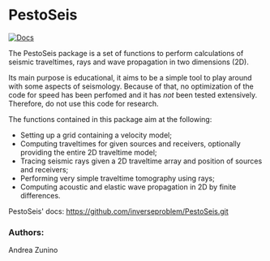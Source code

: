 
# PestoSeis #

[![Docs](https://img.shields.io/badge/docs-blue.svg)](https://inverseproblem.github.io/PestoSeis/)

The PestoSeis package is a set of functions to perform calculations of seismic traveltimes, rays and wave propagation in two dimensions (2D).

Its main purpose is educational, it aims to be a simple tool to play around with some aspects of seismology. Because of that, no optimization of the code for speed has been perfomed and it has *not* been tested extensively. Therefore, do not use this code for research.

The functions contained in this package aim at the following:

* Setting up a grid containing a velocity model;
* Computing traveltimes for given sources and receivers, optionally providing the entire 2D traveltime model;
* Tracing seismic rays given a 2D traveltime array and position of sources and receivers;
* Performing very simple traveltime tomography using rays;
* Computing acoustic and elastic wave propagation in 2D by finite differences. 

PestoSeis' docs: <https://github.com/inverseproblem/PestoSeis.git>


### Authors: ###
   Andrea Zunino



